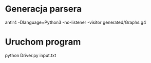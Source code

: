# Generacja parsera
antlr4 -Dlanguage=Python3 -no-listener -visitor generated/Graphs.g4
# Uruchom program
python Driver.py input.txt
